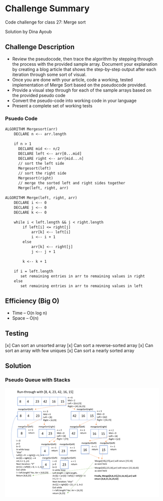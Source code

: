 # Challenge Summary

Code challenge for class 27: Merge sort

Solution by Dina Ayoub

## Challenge Description

* Review the pseudocode, then trace the algorithm by stepping through the process with the provided sample array. Document your explanation by creating a blog article that shows the step-by-step output after each iteration through some sort of visual.
* Once you are done with your article, code a working, tested implementation of Merge Sort based on the pseudocode provided.
* Provide a visual step through for each of the sample arrays based on the provided pseudo code
* Convert the pseudo-code into working code in your language
* Present a complete set of working tests

### Psuedo Code

```
ALGORITHM Mergesort(arr)
    DECLARE n <-- arr.length
           
    if n > 1
      DECLARE mid <-- n/2
      DECLARE left <-- arr[0...mid]
      DECLARE right <-- arr[mid...n]
      // sort the left side
      Mergesort(left)
      // sort the right side
      Mergesort(right)
      // merge the sorted left and right sides together
      Merge(left, right, arr)

ALGORITHM Merge(left, right, arr)
    DECLARE i <-- 0
    DECLARE j <-- 0
    DECLARE k <-- 0

    while i < left.length && j < right.length
        if left[i] <= right[j]
            arr[k] <-- left[i]
            i <-- i + 1
        else
            arr[k] <-- right[j]
            j <-- j + 1
            
        k <-- k + 1

    if i = left.length
       set remaining entries in arr to remaining values in right
    else
       set remaining entries in arr to remaining values in left
```

## Efficiency (Big O)

* Time –  O(n log n)
* Space – O(n)

## Testing

[x] Can sort an unsorted array
[x] Can sort a reverse-sorted array
[x] Can sort an array with few uniques
[x] Can sort a nearly sorted array

## Solution

### Pseudo Queue with Stacks

![Merge Sort](assets/merge-sort.png)
